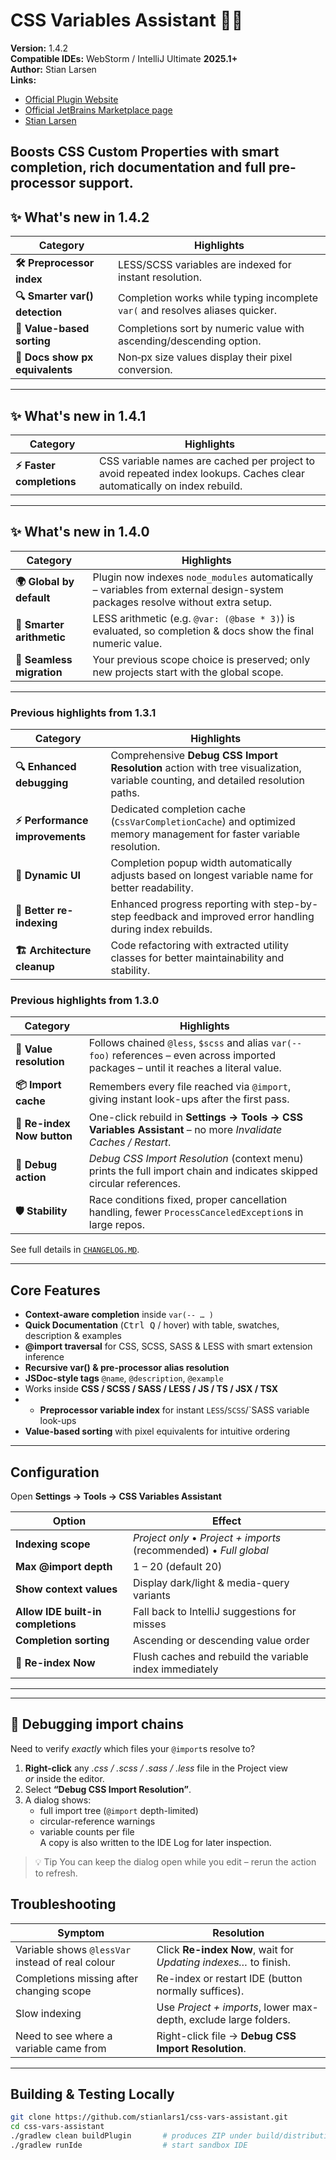 # CSS Variables Assistant  🔧🎨

**Version:** 1.4.2<br/>
**Compatible IDEs:** WebStorm / IntelliJ Ultimate **2025.1+**<br/>
**Author:** Stian Larsen<br/>
**Links:** 
- [Official Plugin Website](https://www.css-variables-assistant.dev)
- [Official JetBrains Marketplace page](https://plugins.jetbrains.com/plugin/27392-css-variables-assistant)
- [Stian Larsen](https://stianlarsen.com)



Boosts CSS Custom Properties with smart completion, rich documentation and full pre-processor support.
---
## ✨ What's new in 1.4.2

| Category | Highlights |
|----------|------------|
| **🛠️ Preprocessor index** | LESS/SCSS variables are indexed for instant resolution. |
| **🔍 Smarter var() detection** | Completion works while typing incomplete `var(` and resolves aliases quicker. |
| **📏 Value-based sorting** | Completions sort by numeric value with ascending/descending option. |
| **📐 Docs show px equivalents** | Non‑px size values display their pixel conversion. |

---
## ✨ What's new in 1.4.1

| Category | Highlights |
|----------|------------|
| **⚡ Faster completions** | CSS variable names are cached per project to avoid repeated index lookups. Caches clear automatically on index rebuild. |

---
## ✨ What's new in 1.4.0

| Category | Highlights                                                                                                                               |
|----------|------------------------------------------------------------------------------------------------------------------------------------------|
| **🌍 Global by default** | Plugin now indexes <code>node_modules</code> automatically – variables from external design-system packages resolve without extra setup. |
| **🧮 Smarter arithmetic** | LESS arithmetic (e.g. <code>@var: (@base * 3)</code>) is evaluated, so completion & docs show the final numeric value.                   |
| **🔄 Seamless migration** | Your previous scope choice is preserved; only new projects start with the global scope.                                                  |
---

### Previous highlights from 1.3.1

| Category | Highlights |
|----------|------------|
| **🔍 Enhanced debugging** | Comprehensive **Debug CSS Import Resolution** action with tree visualization, variable counting, and detailed resolution paths. |
| **⚡ Performance improvements** | Dedicated completion cache (`CssVarCompletionCache`) and optimized memory management for faster variable resolution. |
| **📐 Dynamic UI** | Completion popup width automatically adjusts based on longest variable name for better readability. |
| **🔄 Better re-indexing** | Enhanced progress reporting with step-by-step feedback and improved error handling during index rebuilds. |
| **🏗️ Architecture cleanup** | Code refactoring with extracted utility classes for better maintainability and stability. |

### Previous highlights from 1.3.0

| Category | Highlights |
|----------|------------|
| **🚀 Value resolution** | Follows chained `@less`, `$scss` and alias `var(--foo)` references – even across imported packages – until it reaches a literal value. |
| **📦 Import cache** | Remembers every file reached via `@import`, giving instant look-ups after the first pass. |
| **🔄 Re-index Now button** | One-click rebuild in **Settings → Tools → CSS Variables Assistant** – no more *Invalidate Caches / Restart*. |
| **🧭 Debug action** | *Debug CSS Import Resolution* (context menu) prints the full import chain and indicates skipped circular references. |
| **🛡️ Stability** | Race conditions fixed, proper cancellation handling, fewer `ProcessCanceledException`s in large repos. |

See full details in [`CHANGELOG.MD`](./CHANGELOG.MD).

---

## Core Features

* **Context-aware completion** inside `var(-- … )`
* **Quick Documentation** (<kbd>Ctrl Q</kbd> / hover) with table, swatches, description & examples
* **@import traversal** for CSS, SCSS, SASS & LESS with smart extension inference
* **Recursive var() & pre-processor alias resolution**
* **JSDoc-style tags** `@name`, `@description`, `@example`
* Works inside **CSS / SCSS / SASS / LESS / JS / TS / JSX / TSX**
* * **Preprocessor variable index** for instant `LESS`/`SCSS`/`SASS variable look-ups
* **Value-based sorting** with pixel equivalents for intuitive ordering
---

## Configuration

Open **Settings → Tools → CSS Variables Assistant**

| Option | Effect                                                             |
|--------|--------------------------------------------------------------------|
| **Indexing scope** | *Project only* • *Project + imports* (recommended) • *Full global* |
| **Max @import depth** | 1 – 20 (default 20)                                                |
| **Show context values** | Display dark/light & media-query variants                          |
| **Allow IDE built-in completions** | Fall back to IntelliJ suggestions for misses                       |
| **Completion sorting** | Ascending or descending value order |
| **🔄 Re-index Now** | Flush caches and rebuild the variable index immediately            |

---

---

## 🐞 Debugging import chains

Need to verify *exactly* which files your `@import`s resolve to?
1. **Right-click** any *.css / .scss / .sass / .less* file in the Project view <br>
   *or* inside the editor.
2. Select **“Debug CSS Import Resolution”**.
3. A dialog shows:
    * full import tree (`@import` depth-limited)
    * circular-reference warnings
    * variable counts per file  
      A copy is also written to the IDE Log for later inspection.

> 💡 Tip You can keep the dialog open while you edit – rerun the action to refresh.

## Troubleshooting

| Symptom | Resolution |
|---------|------------|
| Variable shows `@lessVar` instead of real colour | Click **Re-index Now**, wait for *Updating indexes…* to finish. |
| Completions missing after changing scope | Re-index or restart IDE (button normally suffices). |
| Slow indexing | Use *Project + imports*, lower max-depth, exclude large folders. |
| Need to see where a variable came from | Right-click file → **Debug CSS Import Resolution**. |

---

## Building & Testing Locally

```bash
git clone https://github.com/stianlars1/css-vars-assistant.git
cd css-vars-assistant
./gradlew clean buildPlugin       # produces ZIP under build/distributions
./gradlew runIde                  # start sandbox IDE
```
